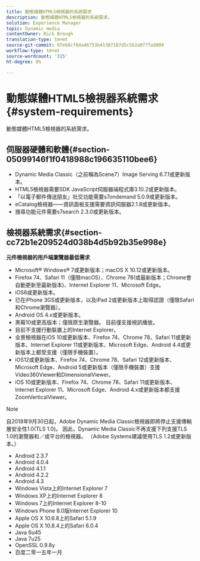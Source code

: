 ```yaml
---
title: 動態媒體HTML5檢視器的系統需求
description: 動態媒體HTML5檢視器的系統需求。
solution: Experience Manager
topic: Dynamic media
contentOwner: Rick Brough
translation-type: tm+mt
source-git-commit: 07eb6cf84a46753b41307187d5c5b2a077fa9009
workflow-type: tm+mt
source-wordcount: '315'
ht-degree: 0%

---
```



# 動態媒體HTML5檢視器系統需求{#system-requirements}

動態媒體HTML5檢視器的系統需求。

<!-- Updated January 13, 2021 from https://wiki.corp.adobe.com/pages/viewpage.action?spaceKey=scene7qa&title=s7Viewers%2C+S7SDK%2C+S7OnDemand+Release+Notes - Contact is Sasha -->

## 伺服器硬體和軟體{#section-05099146f1f0418988c196635110bee6}

* Dynamic Media Classic（之前稱為Scene7）Image Serving 6.7.1或更新版本。
* HTML5檢視器需要SDK JavaScript伺服器端程式庫3.10.2或更新版本。
* 「以電子郵件傳送朋友」社交功能需要s7ondemand 5.0.9或更新版本。
* eCatalog檢視器——資訊面板支援需要資訊伺服器2.1.8或更新版本。
* 搜尋功能元件需要s7search 2.3.0或更新版本。

## 檢視器系統需求{#section-cc72b1e209524d038b4d5b92b35e998e}

**元件檢視器的用戶端瀏覽器最低需求**

* Microsoft® Windows® 7或更新版本；macOS X 10.12或更新版本。
* Firefox 74、Safari 11（僅限macOS）、Chrome 78(或最新版本；Chrome會自動更新至最新版本)、Internet Explorer 11、Microsoft Edge。
* iOS6或更新版本。
* 已在iPhone 3GS或更新版本，以及iPad 2或更新版本上取得認證（僅限Safari和Chrome瀏覽器）。
* Android OS 4.x或更新版本。
* 黑莓10或更高版本；僅限原生瀏覽器。 目前僅支援視訊播放。
* 目前不支援行動裝置上的Internet Explorer。
* 全景檢視器在iOS 10或更新版本、Firefox 74、Chrome 78、Safari 11或更新版本、Internet Explorer 11或更新版本、Microsoft Edge、Android 4.4或更新版本上都受支援（僅限手機裝置）。
* iOS12或更新版本、Firefox 74、Chrome 78、Safari 12或更新版本、Microsoft Edge、Android 5或更新版本（僅限手機裝置）支援Video360Viewer和DimensionalViewer。
* iOS 10或更新版本、Firefox 74、Chrome 78、Safari 11或更新版本、Internet Explorer 11、Microsoft Edge、Android 4.x或更新版本都支援ZoomVerticalViewer。

>[!NOTE]
>
>自2018年9月30日起，Adobe Dynamic Media Classic檢視器即將停止支援傳輸層安全性1.0(TLS 1.0)。 因此，Dynamic Media Classic不再支援下列支援TLS 1.0的瀏覽器和／或平台的檢視器。 （Adobe Systems建議使用TLS 1.2或更新版本。）

* Android 2.3.7
* Android 4.0.4
* Android 4.1.1
* Android 4.2.2
* Android 4.3
* Windows Vista上的Internet Explorer 7
* Windows XP上的Internet Explorer 8
* Windows 7上的Internet Explorer 8-10
* Windows Phone 8.0版Internet Explorer 10
* Apple OS X 10.6.8上的Safari 5.1.9
* Apple OS X 10.8.4上的Safari 6.0.4
* Java 6u45
* Java 7u25
* OpenSSL 0.9.8y
* 百度二零一五年一月

<!-- 

>[!NOTE]
>
>FLASH VIEWERS END-OF-LIFE—Effective January 31, 2017, Adobe Scene7 Publishing System officially ended support for the Flash viewer platform. For more information about this important change, see the following FAQ website:

[https://docs.adobe.com/content/docs/en/aem/6-1/administer/integration/marketing-cloud/scene7/flash-eol.html](https://docs.adobe.com/content/docs/en/aem/6-1/administer/integration/marketing-cloud/scene7/flash-eol.html).  

-->
